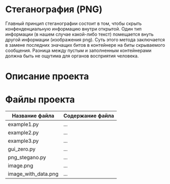 # Стеганография (PNG)

Главный принцип стеганографии состоит в том, чтобы скрыть конфенденциальную информацию внутри открытой. 
Один тип информации (в нашем случае какой-либо текст) помещается внуть другой информации (изображения png).
Cуть этого метода заключается в замене последних значащих битов в контейнере на биты скрываемого сообщения.
Разница между пустым и заполненным контейнерами должна быть не ощутима для органов восприятия человека.

# Описание проекта



# Файлы проекта
Название файла           | Содержание файла
-------------------------|----------------------
example1.py              | ...
example2.py              | ...
example3.py              | ...
gui_zero.py              | ...
png_stegano.py           | ...
image.png                | ...
image_with_data.png      | ...
